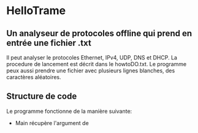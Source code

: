 # HelloTrame

## Un analyseur de protocoles offline qui prend en entrée une fichier .txt 

Il peut analyser le protocoles Ethernet, IPv4, UDP, DNS et DHCP. La procedure de lancement est décrit dans le howtoDO.txt. Le programme peux aussi prendre une fichier avec plusieurs lignes blanches, des caractères aléatoires.

## Structure de code
Le programme fonctionne de la manière suivante:
- Main récupère l'argument de 
